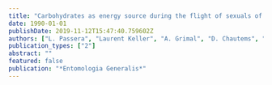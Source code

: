 ```yaml
---
title: "Carbohydrates as energy source during the flight of sexuals of the ant Formica lugubris (Hymenoptera: Formicidae)"
date: 1990-01-01
publishDate: 2019-11-12T15:47:40.759602Z
authors: ["L. Passera", "Laurent Keller", "A. Grimal", "D. Chautems", "Daniel Cherix", "David Fletcher", "W. Fortelius", "R. Rosengren", "Edward Vargo"]
publication_types: ["2"]
abstract: ""
featured: false
publication: "*Entomologia Generalis*"
---
```


